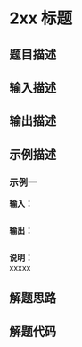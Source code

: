 # 2xx 标题

## 题目描述

## 输入描述

## 输出描述

## 示例描述

### 示例一

**输入：**
```

```

**输出：**
```

```

**说明：**  
xxxxx

## 解题思路

## 解题代码